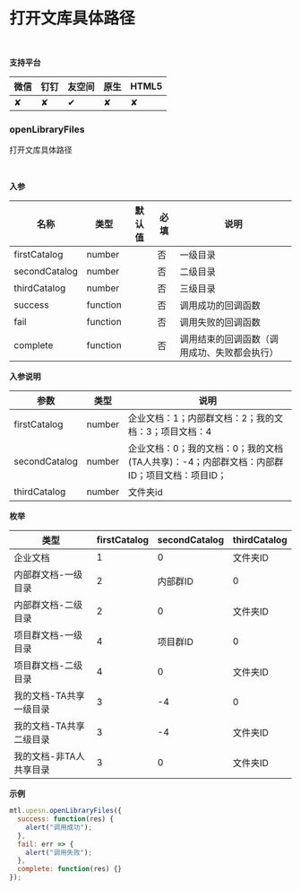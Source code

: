 # 打开文库具体路径

<br>

**支持平台**

| **微信** | **钉钉** | **友空间** | **原生** | **HTML5** |
| :--- | :--- | :--- | :--- | :--- |
| ✘ | ✘ | ✔︎ | ✘ | ✘ |

<a name="MTL_upesnOpenLibraryFiles" class="anchor"></a>
### openLibraryFiles
打开文库具体路径

<br>

**入参**

| 名称 | 类型 | 默认值 | 必填 | 说明 |
| --- | --- | --- | --- | --- |
| firstCatalog | number |  | 否 | 一级目录 |
| secondCatalog | number |  | 否 | 二级目录 |
| thirdCatalog | number |  | 否 | 三级目录 |
| success | function |  | 否 | 调用成功的回调函数 |
| fail | function |  | 否 | 调用失败的回调函数 |
| complete | function |  | 否 | 调用结束的回调函数（调用成功、失败都会执行） |


**入参说明**

| 参数 | 类型 | 说明 |
| --- | --- | --- |
| firstCatalog | number | 企业文档：1；内部群文档：2；我的文档：3；项目文档：4 |
| secondCatalog | number | 企业文档：0；我的文档：0；我的文档(TA人共享)：-4；内部群文档：内部群ID；项目文档：项目ID； |
| thirdCatalog | number | 文件夹id |


**枚举**

| 类型 | firstCatalog | secondCatalog | thirdCatalog |
| --- | --- | --- | --- |
| 企业文档 | 1 | 0 | 文件夹ID |
| 内部群文档-一级目录 | 2 | 内部群ID | 0 |
| 内部群文档-二级目录 | 2 | 0 | 文件夹ID |
| 项目群文档-一级目录 | 4 | 项目群ID | 0 |
| 项目群文档-二级目录 | 4 | 0 | 文件夹ID |
| 我的文档-TA共享一级目录 | 3 | -4 | 0 |
| 我的文档-TA共享二级目录 | 3 | -4 | 文件夹ID |
| 我的文档-非TA人共享目录 | 3 | 0 | 文件夹ID |


**示例**
```javascript
mtl.upesn.openLibraryFiles({
  success: function(res) {
    alert("调用成功");
  },
  fail: err => {
    alert("调用失败");
  },
  complete: function(res) {}
});
```

